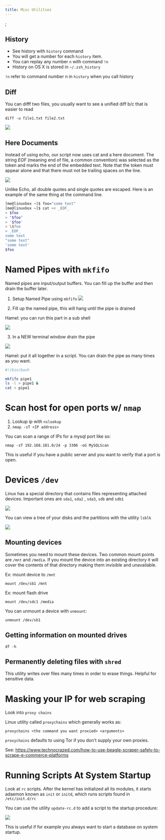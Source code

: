 ```yaml
---
title: Misc Utilities
---
```




<TOCInline toc={toc} />;


## History
- See history with `history` command
- You will get a number for each `history` item.  
- You can replay any number `n` with command `!n`
- History on OS X is stored in `~/.zsh_history`

 `!n` refer to command number n in `history` when you call history


## Diff
You can difff two files, you usually want to see a unified diff b/c that is easier to read

`diff -u file1.txt file2.txt`

![](Linux_Command_Line_2E/C4B6DEB2-880A-430B-95B8-1CFBF41DB54C.png)

## Here Documents

Instead of using echo, our script now uses cat and a here document. The string _EOF_ (meaning end of file, a common convention) was selected as the token and marks the end of the embedded text. Note that the token must appear alone and that there must not be trailing spaces on the line.


![](Linux_Command_Line_2E/53AC11BD-C482-4F2D-AEB7-A8698ACEEA8D.png)

Unlike Echo, all double quotes and single quotes are escaped.  Here is an example of the same thing at the command line.

```bash
[me@linuxbox ~]$ foo="some text"
[me@linuxbox ~]$ cat << _EOF_
> $foo
> "$foo"
> '$foo'
> \$foo
> _EOF_ 
some text 
"some text" 
'some text' 
$foo
```


# Named Pipes with `mkfifo`
Named pipes are input/output buffers.  You can fill up the buffer and then drain the buffer later.  

1. Setup Named Pipe using `mkfifo`
![](Linux_Command_Line_2E/6F44893E-0742-4847-8636-3C1953464CCC.png)

2. Fill up the named pipe, this will hang until the pipe is drained

Hamel: you can run this part in a sub shell

![](Linux_Command_Line_2E/FBBAFA3E-0BC9-4E2A-BCEE-199EB618AECC.png)


3. In a NEW terminal window drain the pipe

![](Linux_Command_Line_2E/A604E250-38ED-4E42-8C3E-22DAB9F6019D.png)


Hamel: put it all together in a script.  You can drain the pipe as many times as you want.

```bash
#!/bin/bash

mkfifo pipe1
ls -l > pipe1 &
cat < pipe1
```

# Scan host for open ports w/ `nmap`

1. Lookup ip with `nslookup`
2. `nmap -sT <IP address>`

You can scan a range of IPs for a mysql port like so:

`nmap -sT 192.168.181.0/24 -p 3306 -oG MySQLScan`

This is useful if you have a public server and you want to verify that a port is open.


# Devices `/dev`
Linux has a special directory that contains files representing attached devices.  Important ones are `sda1`, `sda2` , `sda3`, `sdb` and `sdb1`


![](Linux_Hackers/6F9F1367-6764-4606-A2B5-EA409815E2AA.png)

You can view a tree of your disks and the partitions with the utility `lsblk`

![](Linux_Hackers/6054D0F0-DCC6-4ACF-93C2-8C1FD8651739.png)



## Mounting devices

Sometimes you need to mount these devices.  Two common mount points are `/mnt` and `/media`.  If you mount the device into an existing directory it will cover the contents of that directory making them invisible and unavailable.  

Ex: mount device to `/mnt`

`mount /dev/sb1 /mnt`


Ex: mount flash drive

`mount /dev/sdc1 /media`

You can unmount a device with `unmount`:

`unmount /dev/sb1`

## Getting information on mounted drives
`df -h`

## Permanently deleting files with `shred`
This utility writes over files many times in order to erase things.  Helpful for sensitive data.

# Masking your IP for web scraping
Look into `proxy chains`

Linux utility called `proxychains` which generally works as:

`proxychains <the command you want proxied> <arguments>`

`proxychains` defaults to using Tor if you don't  supply your own proxies.

See: https://www.technocrazed.com/how-to-use-beagle-scraper-safely-to-scrape-e-commerce-platforms

# Running Scripts At System Startup
Look at `rc` scripts.  After the kernel has initialized all its modules, it starts adaemon known as `init` or `initd`, which runs scripts found in `/etc/init.d/rc`

You can use the utility `update-rc.d` to add a script to the startup procedure:

![](Linux_Hackers/5F88D6DB-3B9C-456A-904D-6E1BFA805903.png)

This is useful if for example you always want to start a database on system startup.